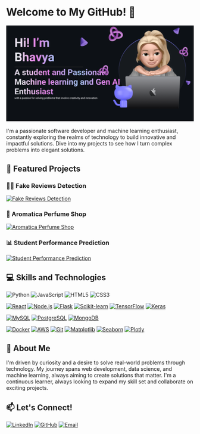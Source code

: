 # Welcome to My GitHub! 👋
![Banner](https://github.com/bhavyarathore11/bhavyarathore11/blob/main/Make%20your%20README.png?raw=true)

I'm a passionate software developer and machine learning enthusiast, constantly exploring the realms of technology to build innovative and impactful solutions. Dive into my projects to see how I turn complex problems into elegant solutions.

## 🚀 Featured Projects

### 🕵️‍♂️ Fake Reviews Detection
[![Fake Reviews Detection](https://www.shutterstock.com/image-vector/fake-smartphone-news-icon-outline-260nw-1666881757.jpg)](https://github.com/bhavyarathore11/Fake-Reviews-Detection-)

### 🌸 Aromatica Perfume Shop
[![Aromatica Perfume Shop](https://cdn.create.vista.com/api/media/small/576261676/stock-vector-perfume-icon-flat-illustration-mineral-stone-vector-icons-web)](https://bhavyarathore11.github.io/Aromatica-perfume-shop/index.html)

### 📊 Student Performance Prediction
[![Student Performance Prediction](https://img.lovepik.com/element/45017/8384.png_860.png)](https://bhavyarathore11.github.io/Student-performance-predictions-/)

## 💻 Skills and Technologies
![Python](https://img.icons8.com/color/48/000000/python--v1.png)
![JavaScript](https://img.icons8.com/color/48/000000/javascript--v1.png)
![HTML5](https://img.icons8.com/color/48/000000/html-5--v1.png)
![CSS3](https://img.icons8.com/color/48/000000/css3.png)

[![React](https://img.icons8.com/color/48/000000/react-native.png)](https://reactjs.org/)
[![Node.js](https://img.icons8.com/color/48/000000/nodejs.png)](https://nodejs.org/)
[![Flask](https://img.icons8.com/ios-filled/50/000000/flask.png)](https://flask.palletsprojects.com/)
[![Scikit-learn](https://img.icons8.com/external-tal-revivo-color-tal-revivo/48/000000/external-scikit-learn-is-a-free-software-machine-learning-library-for-the-python-programming-language-logo-color-tal-revivo.png)](https://scikit-learn.org/)
[![TensorFlow](https://img.icons8.com/color/48/000000/tensorflow.png)](https://www.tensorflow.org/)
[![Keras](https://img.icons8.com/color/48/000000/keras.png)](https://keras.io/)

[![MySQL](https://img.icons8.com/color/48/000000/mysql-logo.png)](https://www.mysql.com/)
[![PostgreSQL](https://img.icons8.com/color/48/000000/postgreesql.png)](https://www.postgresql.org/)
[![MongoDB](https://img.icons8.com/color/48/000000/mongodb.png)](https://www.mongodb.com/)

[![Docker](https://img.icons8.com/color/48/000000/docker.png)](https://www.docker.com/)
[![AWS](https://img.icons8.com/color/48/000000/amazon-web-services.png)](https://aws.amazon.com/)
[![Git](https://img.icons8.com/color/48/000000/git.png)](https://git-scm.com/)
[![Matplotlib](https://img.icons8.com/ios-filled/50/000000/matplotlib.png)](https://matplotlib.org/)
[![Seaborn](https://img.icons8.com/external-tal-revivo-color-tal-revivo/48/000000/external-seaborn-an-open-source-python-visualization-library-based-on-matplotlib-logo-color-tal-revivo.png)](https://seaborn.pydata.org/)
[![Plotly](https://img.icons8.com/ios-filled/50/000000/plotly.png)](https://plotly.com/)

## 🌟 About Me
I'm driven by curiosity and a desire to solve real-world problems through technology. My journey spans web development, data science, and machine learning, always aiming to create solutions that matter. I'm a continuous learner, always looking to expand my skill set and collaborate on exciting projects.

## 📫 Let's Connect!
[![LinkedIn](https://img.icons8.com/color/48/000000/linkedin.png)](https://www.linkedin.com/in/bhavya-rathore-761a7324a)
[![GitHub](https://img.icons8.com/color/48/000000/github.png)](https://github.com/bhavyarathore11)
[![Email](https://img.icons8.com/color/48/000000/email.png)](mailto:bhavyarathore2211@gmail.com)

